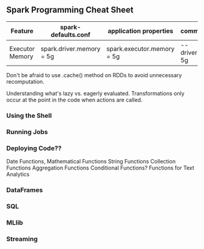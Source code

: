 <div class="pagebreak-before" />

## Spark Programming Cheat Sheet

Feature         | spark-defaults.conf      | application properties     | command line
--------------- | ------------------------ | -------------------------- | ------------------
Executor Memory | spark.driver.memory = 5g | spark.executor.memory = 5g | --driver.memory 5g

Don't be afraid to use .cache() method on RDDs to avoid unnecessary recomputation.

Understanding what's lazy vs. eagerly evaluated. Transformations only occur at the point in the code when actions are called.

### Using the Shell
### Running Jobs
### Deploying Code??
Date Functions, Mathematical Functions String Functions Collection Functions Aggregation Functions Conditional Functions? Functions for Text Analytics

### DataFrames
### SQL
### MLlib
### Streaming
